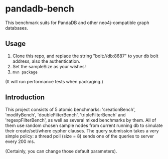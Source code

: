# pandadb-bench

This benchmark suits for PandaDB and other neo4j-compatible graph databases.

## Usage
1. Clone this repo, and replace the string "bolt://db:8687" to your db bolt address, also the authentication.
2. Set the sampleSize as your wishes!
3. `mvn package`

(It will run performance tests when packaging.)

## Introduction
This project consists of 5 atomic benchmarks: 'creationBench', 'modifyBench', 'doubleFilterBench', 'tripleFilterBench' and 'regexpFilterBench', as well as several mixed benchmarks by them.
All of them use random chosen sample nodes from current running db to simulate their create/set/where cypher clauses. The query submission takes a very simple policy: a thread poll (size = 8) sends one of the queries to server every 200 ms.

(Certainly, you can change those default parameters).
